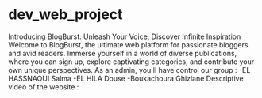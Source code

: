 # dev_web_project
Introducing BlogBurst: Unleash Your Voice, Discover Infinite Inspiration  Welcome to BlogBurst, the ultimate web platform for passionate bloggers and avid readers. Immerse yourself in a world of diverse publications, where you can sign up, explore captivating categories, and contribute your own unique perspectives. As an admin, you'll have control 
our group : -EL HASSNAOUI Salma  -EL HILA Douse  -Boukachoura Ghizlane
Descriptive video of the website : 
